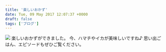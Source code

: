 ```yaml
---
title: '楽しいおかず'
date: Tue, 09 May 2017 12:07:37 +0000
draft: false
tags: ['ブログ']
---
```


[![](/images/2017/05/wp-1494328737566-e1494331418157-576x1024.jpg)](/images/2017/05/wp-1494328737566-e1494331418157.jpg) 楽しいおかずができました。 今、ハマチやイカが美味しいですね♪ 思い出ごはん、エピソードもぜひご覧ください。